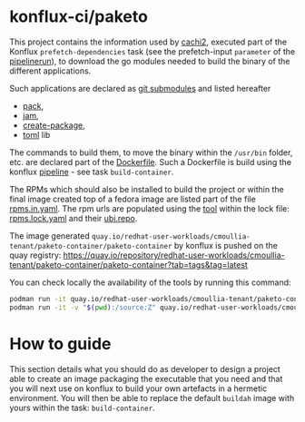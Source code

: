# konflux-ci/paketo

This project contains the information used by [cachi2](containerbuildsystem), executed part of the Konflux `prefetch-dependencies` task (see the prefetch-input `parameter` of the [pipelinerun](.tekton/paketo-container-push.yaml)), to download the go modules needed to build the binary of the different applications.

Such applications are declared as [git submodules](.gitmodules) and listed hereafter

- [pack](https://github.com/redhat-buildpacks/fork-pack),
- [jam](https://github.com/redhat-buildpacks/fork-jam),
- [create-package](https://github.com/redhat-buildpacks/fork-libpak),
- [toml](https://github.com/pelletier/go-toml) lib

The commands to build them, to move the binary within the `/usr/bin` folder, etc. are declared part of the [Dockerfile](Containerfile).
Such a Dockerfile is build using the konflux [pipeline](.tekton/build-pipeline.yaml) - see task `build-container`.

The RPMs which should also be installed to build the project or within the final image created top of a fedora image
are listed part of the file [rpms.in.yaml](rpms.in.yaml). The rpm urls are populated using the [tool](https://github.com/konflux-ci/rpm-lockfile-prototype) within the lock file: [rpms.lock.yaml](rpms.lock.yaml) and their [ubi.repo](ubi.repo).

The image generated `quay.io/redhat-user-workloads/cmoullia-tenant/paketo-container/paketo-container` by konflux 
is pushed on the quay registry: https://quay.io/repository/redhat-user-workloads/cmoullia-tenant/paketo-container/paketo-container?tab=tags&tag=latest

You can check locally the availability of the tools by running this command:
```bash
podman run -it quay.io/redhat-user-workloads/cmoullia-tenant/paketo-container/paketo-container:<TAG> pack
podman run -it -v "$(pwd):/source:Z" quay.io/redhat-user-workloads/cmoullia-tenant/paketo-container/paketo-container:$TAG tomljson /source/builder.toml
```

# How to guide

This section details what you should do as developer to design a project able to create an image packaging the executable that you need
and that you will next use on konflux to build your own artefacts in a hermetic environment. You will then be able to replace the default `buildah` image with yours
within the task: `build-container`.






